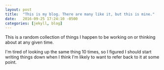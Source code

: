 ```yaml
---
layout: post
title:  "This is my blog. There are many like it, but this is mine."
date:   2016-09-25 17:24:10 -0500
categories: [jekyll, blog]
---
```


This is a random collection of things I happen to be working on or thinking about
at any given time.

I'm tired of looking up the same thing 10 times, so I figured I should start writing
things down when I think I'm likely to want to refer back to it at some point.
